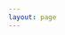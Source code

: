 ```yaml
---
layout: page
---
```


<script setup>
import {
	VPTeamPage,
	VPTeamPageTitle,
	VPTeamMembers,
	VPTeamPageSection
} from 'vitepress/theme'

const coreMembers = [
	{
		avatar: '../../0098.webp',
		name: '0098',
	},
	{
		avatar: '../../earth.webp',
		name: '🌎',
	},
]
</script>

<VPTeamPage>
  <VPTeamPageTitle>
    <template #title></template>
    <!-- <template #lead>...</template> -->
  </VPTeamPageTitle>
  <VPTeamMembers size="medium" :members="coreMembers" />
</VPTeamPage>